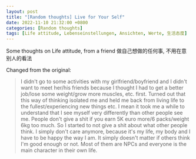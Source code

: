 ```yaml
---
layout: post
title: "[Random thoughts] Live for Your Self"
date: 2022-11-10 21:32:00 +0800
categories: [Random thoughts]
tags: [Life attitude, Lebenseinstellungen, Ansichten, Werte, 生活态度]
---
```


Some thoughts on Life attitude, from a friend
做自己想做的任何事, 不用在意别人的看法

Changed from the original:
> I didn't go to some activities with my girlfriend/boyfriend and I didn't want to meet her/his friends because I thought I had to get a better job/lose some weight/grow more muscles, etc. first. Turned out that this way of thinking isolated me and held me back from living life to the fullest/experiencing new things etc. I mean it took me a while to understand that I see myself very differently than other people see me. People don't give a shit if you earn 5K euro more/6 packs/weight 6kg too much. So I started to not give a shit about what other people think. I simply don't care anymore, because it's my life, my body and I have to be happy the way I am. It simply doesn't matter if others think I'm good enough or not. Most of them are NPCs and everyone is the main character in their own life.


